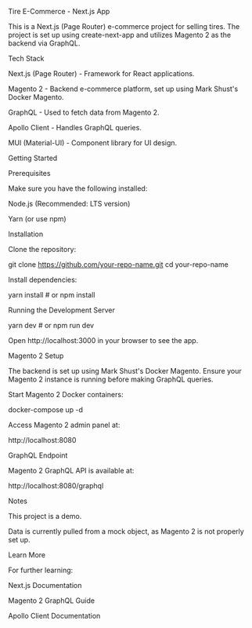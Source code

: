 Tire E-Commerce - Next.js App

This is a Next.js (Page Router) e-commerce project for selling tires. The project is set up using create-next-app and utilizes Magento 2 as the backend via GraphQL.

Tech Stack

Next.js (Page Router) - Framework for React applications.

Magento 2 - Backend e-commerce platform, set up using Mark Shust's Docker Magento.

GraphQL - Used to fetch data from Magento 2.

Apollo Client - Handles GraphQL queries.

MUI (Material-UI) - Component library for UI design.

Getting Started

Prerequisites

Make sure you have the following installed:

Node.js (Recommended: LTS version)

Yarn (or use npm)

Installation

Clone the repository:

git clone https://github.com/your-repo-name.git
cd your-repo-name

Install dependencies:

yarn install  # or npm install

Running the Development Server

yarn dev  # or npm run dev

Open http://localhost:3000 in your browser to see the app.

Magento 2 Setup

The backend is set up using Mark Shust's Docker Magento. Ensure your Magento 2 instance is running before making GraphQL queries.

Start Magento 2 Docker containers:

docker-compose up -d

Access Magento 2 admin panel at:

http://localhost:8080

GraphQL Endpoint

Magento 2 GraphQL API is available at:

http://localhost:8080/graphql

Notes

This project is a demo.

Data is currently pulled from a mock object, as Magento 2 is not properly set up.

Learn More

For further learning:

Next.js Documentation

Magento 2 GraphQL Guide

Apollo Client Documentation

